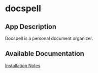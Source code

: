 # docspell

## App Description

Docspell is a personal document organizer.

## Available Documentation

[Installation Notes](/installation-notes.md)
